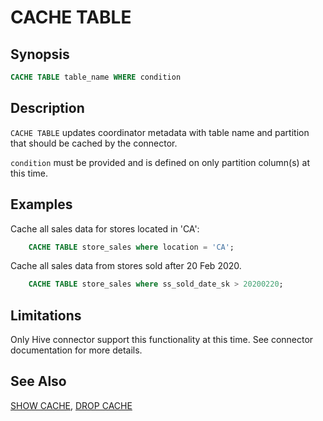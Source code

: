 
CACHE TABLE
===========

Synopsis
--------

``` sql
CACHE TABLE table_name WHERE condition
```

Description
-----------

`CACHE TABLE` updates coordinator metadata with table name and partition that should be cached by the connector.

`condition` must be provided and is defined on only partition column(s) at this time. 

Examples
--------

Cache all sales data for stores located in 'CA':

``` sql
    CACHE TABLE store_sales where location = 'CA';
```
Cache all sales data from stores sold after 20 Feb 2020.
 
``` sql 
    CACHE TABLE store_sales where ss_sold_date_sk > 20200220;
```
 
Limitations
-----------

Only Hive connector support this functionality at this time. See connector documentation for more details.

See Also
--------

[SHOW CACHE](./show-cache.md), [DROP CACHE](./drop-cache.md)
